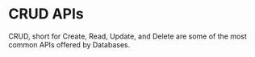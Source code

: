 # CRUD APIs

CRUD, short for Create, Read, Update, and Delete are some of the most common APIs offered by Databases.